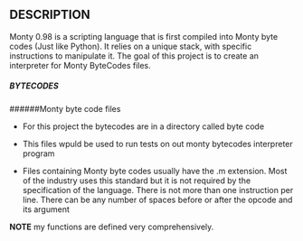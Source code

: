 ## DESCRIPTION
Monty 0.98 is a scripting language that is first compiled into Monty byte codes (Just like Python). It relies on a unique stack, with specific instructions to manipulate it. The goal of this project is to create an interpreter for Monty ByteCodes files.

##### BYTECODES	

######Monty byte code files

- For this project the bytecodes are in a directory called byte code

- This files wpuld be used to run tests on out monty bytecodes interpreter program

- Files containing Monty byte codes usually have the .m extension. Most of the industry uses this standard but it is not required by the specification of the language. There is not more than one instruction per line. There can be any number of spaces before or after the opcode and its argument

**NOTE**
my functions are defined very comprehensively.

